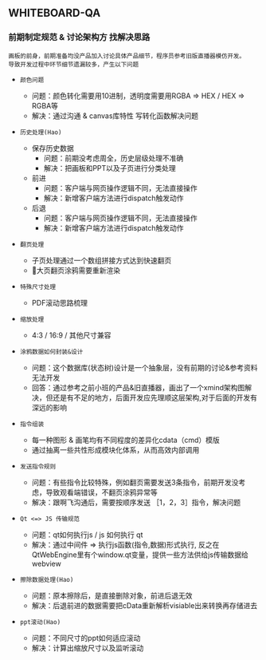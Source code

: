 ## WHITEBOARD-QA

### 前期制定规范 & 讨论架构方 找解决思路
	画板的前身，前期准备均没产品加入讨论具体产品细节，程序员参考旧版直播器模仿开发。
	导致开发过程中环节细节遗漏较多，产生以下问题

- `颜色问题`
	- 问题：颜色转化需要用10进制，透明度需要用RGBA => HEX / HEX => RGBA等
	- 解决：通过沟通 & canvas库特性 写转化函数解决问题
	
- `历史处理(Hao)`
	- 保存历史数据
	 	- 问题：前期没考虑周全，历史层级处理不准确
		- 解决：把画板和PPT以及子页进行分类处理
	- 前进
		- 问题：客户端与网页操作逻辑不同，无法直接操作
		- 解决：新增客户端方法进行dispatch触发动作
	- 后退
		- 问题：客户端与网页操作逻辑不同，无法直接操作
		- 解决：新增客户端方法进行dispatch触发动作
- `翻页处理`
	- 子页处理通过一个数组拼接方式达到快速翻页
	- 大页翻页涂鸦需要重新渲染
- `特殊尺寸处理`
	- PDF滚动思路梳理
- `缩放处理`
	- 4:3 / 16:9 / 其他尺寸兼容
- `涂鸦数据如何封装&设计`
	- 问题：这个数据库(状态树)设计是一个抽象层，没有前期的讨论&参考资料无法开发
	- 回答：通过参考之前小班的产品&旧直播器，画出了一个xmind架构图解决，但还是有不足的地方，后面开发应先理顺这层架构,对于后面的开发有深远的影响
- `指令组装`
	- 每一种图形 & 画笔均有不同程度的差异化cdata（cmd）模版
	- 通过抽离一些共性形成模块化体系，从而高效内部调用
- `发送指令规则`
	- 问题：有些指令比较特殊，例如翻页需要发送3条指令，前期开发没考虑，导致观看端错误，不翻页涂鸦异常等
	- 解决：跟啊飞沟通后，需要按顺序发送 ［1，2，3］指令，解决问题
- `Qt <=> JS 传输规范`
	- 问题：qt如何执行js / js 如何执行 qt
	- 解决：通过中间件 => 执行js函数(指令,数据)形式执行, 反之在QtWebEngine里有个window.qt变量，提供一些方法供给js传输数据给webview

- `擦除数据处理(Hao)`
	- 问题：原本擦除后，是直接删除对象，前进后退无效
	- 解决：后退前进的数据需要把cData重新解析visiable出来转换再存储进去
- `ppt滚动(Hao)`
	- 问题：不同尺寸的ppt如何适应滚动
	- 解决：计算出缩放尺寸以及监听滚动